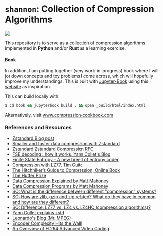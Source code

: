 # `shannon`: Collection of Compression Algorithms

![]( https://imgs.xkcd.com/comics/digital_data.png)

This repository is to serve as a collection of compression algorithms implemented in **Python** and/or
**Rust** as a learning exercise.

#### Book

In addition, I am putting together (very work-in-progress) book where I will jot down concepts and
toy problems I come across, which will hopefully improve my understandings.  This is built with
[Jupyter-Book](https://jupyterbook.org/) using this [website](https://whitead.github.io/dmol-book/)
as inspiration.

This can build locally with:

```bash
$ cd book && jupyterbook build . && open _build/html/index.html
```
Alternatively, visit www.compression-cookbook.com

### References and Resources

* [Zstandard Blog post](https://engineering.fb.com/2018/12/19/core-data/zstandard/)
* [Smaller and faster data compression with Zstandard](https://engineering.fb.com/2016/08/31/core-data/smaller-and-faster-data-compression-with-zstandard/)
* [Zstandard Zstandard Compression RFC](https://www.rfc-editor.org/rfc/pdfrfc/rfc8478.txt.pdf)
* [FSE decoding : how it works, Yann Collet's Blog](http://fastcompression.blogspot.com/2014/01/fse-decoding-how-it-works.html)
* [Finite State Entropy - A new breed of entropy coder](http://fastcompression.blogspot.com/2013/12/finite-state-entropy-new-breed-of.html)
* [Compression with LZ77, Tim Guite](https://timguite.github.io/jekyll/update/2020/03/15/lz77-in-python.html)
* [The Hitchhiker’s Guide to Compression, Online Book](https://go-compression.github.io/)
* [The Hutter Prize](http://prize.hutter1.net/index.htm)
* [Data Compression Explained by Matt Mahoney](http://mattmahoney.net/dc/dce.html)
* [Data Compression Programs by Matt Mahoney](http://mattmahoney.net/dc/)
* [SO: What is the difference between different "compression" systems?](https://askubuntu.com/questions/436679/what-is-the-difference-between-different-compression-systems#:~:text=The%20actual%20compression%20algorithms%20zip,a%20top%20choice%20these%20days.)
* [SO: How are zlib, gzip and zip related? What do they have in common and how are they different?](https://stackoverflow.com/questions/20762094/how-are-zlib-gzip-and-zip-related-what-do-they-have-in-common-and-how-are-they/20765054#20765054)
* [SO: Difference: LZ77 vs. LZ4 vs. LZ4HC (compression algorithms)?](https://stackoverflow.com/questions/28635496/difference-lz77-vs-lz4-vs-lz4hc-compression-algorithms/28635890#28635890)
* [Yann Collet explains zstd](https://www.youtube.com/watch?v=jl9ncLcMlVY&t=95s)
* [Leonardo's Blog (Mr. MPEG)](https://blog.chiariglione.org/)
* [Encoder Complexity Hits the Wall!](https://www.linkedin.com/pulse/encoder-complexity-hits-wall-david-ronca/)
* [An Overview of H.264 Advanced Video Coding](https://www.vcodex.com/an-overview-of-h264-advanced-video-coding/)
